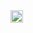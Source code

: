 <img height="20" src="https://github.com/Blooket-Cheats/Blooket-Hacks-Scripts/raw/main/images/contributor2.svg" />
